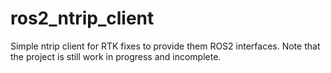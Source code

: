 # ros2_ntrip_client
Simple ntrip client for RTK fixes to provide them ROS2 interfaces. Note that the project is still work in progress and incomplete. 
